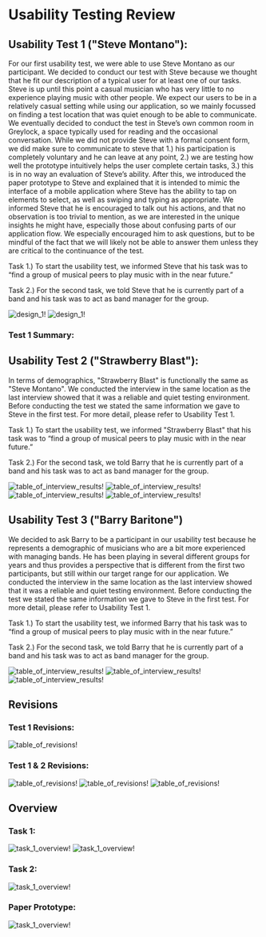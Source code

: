 # Usability Testing Review

## Usability Test 1 ("Steve Montano"):
For our first usability test, we were able to use Steve Montano as our participant. We decided to conduct our test with Steve because we thought that he fit our description of a typical user for at least one of our tasks. Steve is up until this point a casual musician who has very little to no experience playing music with other people. We expect our users to be in a relatively casual setting while using our application, so we mainly focussed on finding a test location that was quiet enough to be able to communicate. We eventually decided to conduct the test in Steve’s own common room in Greylock, a space typically used for reading and the occasional conversation. While we did not provide Steve with a formal consent form, we did make sure to communicate to steve that 1.) his participation is completely voluntary and he can leave at any point, 2.) we are testing how well the prototype intuitively helps the user complete certain tasks, 3.) this is in no way an evaluation of Steve’s ability. After this, we introduced the paper prototype to Steve and explained that it is intended to mimic the interface of a mobile application where Steve has the ability to tap on elements to select, as well as swiping and typing as appropriate. We informed Steve that he is encouraged to talk out his actions, and that no observation is too trivial to mention, as we are interested in the unique insights he might have, especially those about confusing parts of our application flow. We especially encouraged him to ask questions, but to be mindful of the fact that we will likely not be able to answer them unless they are critical to the continuance of the test.

Task 1.)
	To start the usability test, we informed Steve that his task was to “find a group of musical peers to play music with in the near future.”
	
Task 2.)
  	 For the second task, we told Steve that he is currently part of a band and his task was to act as band manager for the group.

![design_1!](/img/UserTestTable1.PNG)
![design_1!](/img/UserTestTable2.PNG)

###  Test 1 Summary:



## Usability Test 2 ("Strawberry Blast"):
In terms of demographics, "Strawberry Blast" is functionally the same as "Steve Montano". We conducted the interview in the same location as the last interview showed that it was a reliable and quiet testing environment. Before conducting the test we stated the same information we gave to Steve in the first test. For more detail, please refer to Usability Test 1.


Task 1.)
	To start the usability test, we informed "Strawberry Blast" that his task was to “find a group of musical peers to play music with in the near future.”

Task 2.)
  	 For the second task, we told Barry that he is currently part of a band and his task was to act as band manager for the group.

![table_of_interview_results!](/img/StrawberryInterview1.png)
![table_of_interview_results!](/img/StrawberryInterview2.png)
![table_of_interview_results!](/img/StrawberryInterview3.png)
![table_of_interview_results!](/img/StrawberryInterview4.png)



## Usability Test 3 ("Barry Baritone")
We decided to ask Barry to be a participant in our usability test because he represents a demographic of musicians who are a bit more experienced with managing bands. He has been playing in several different groups for years and thus provides a perspective that is different from the first two participants, but still within our target range for our application. We conducted the interview in the same location as the last interview showed that it was a reliable and quiet testing environment. Before conducting the test we stated the same information we gave to Steve in the first test. For more detail, please refer to Usability Test 1.


Task 1.)
	To start the usability test, we informed Barry that his task was to “find a group of musical peers to play music with in the near future.”

Task 2.)
  	 For the second task, we told Barry that he is currently part of a band and his task was to act as band manager for the group.

![table_of_interview_results!](/img/BarryInterview1.png)
![table_of_interview_results!](/img/BarryInterview2.png)
![table_of_interview_results!](/img/BarryInterview3.png)



## Revisions
### Test 1 Revisions:
![table_of_revisions!](/img/UsabilityTest1Rev.PNG)

### Test 1 & 2 Revisions:
![table_of_revisions!](/img/Revisions1-11-10-19.png)
![table_of_revisions!](/img/Revisions2-11-10-19.png)
![table_of_revisions!](/img/Revisions3-11-10-19.png)

## Overview

### Task 1:
![task_1_overview!](/img/Task1-1.png)
![task_1_overview!](/img/Task1-2.png)

### Task 2:
![task_1_overview!](/img/Task2.png)

### Paper Prototype:
![task_1_overview!](/img/PrototypeOverview1.png)


